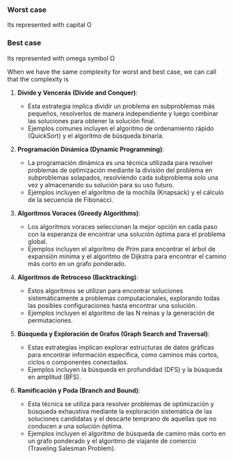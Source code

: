 ### Worst case
Its represented with capital O

### Best case
Its represented with omega symbol Ω

When we have the same complexity for worst and best case, we can call that the complexity is 

1. **Divide y Vencerás (Divide and Conquer)**:
    
    - Esta estrategia implica dividir un problema en subproblemas más pequeños, resolverlos de manera independiente y luego combinar las soluciones para obtener la solución final.
    - Ejemplos comunes incluyen el algoritmo de ordenamiento rápido (QuickSort) y el algoritmo de búsqueda binaria.
2. **Programación Dinámica (Dynamic Programming)**:
    
    - La programación dinámica es una técnica utilizada para resolver problemas de optimización mediante la división del problema en subproblemas solapados, resolviendo cada subproblema solo una vez y almacenando su solución para su uso futuro.
    - Ejemplos incluyen el algoritmo de la mochila (Knapsack) y el cálculo de la secuencia de Fibonacci.
3. **Algoritmos Voraces (Greedy Algorithms)**:
    
    - Los algoritmos voraces seleccionan la mejor opción en cada paso con la esperanza de encontrar una solución óptima para el problema global.
    - Ejemplos incluyen el algoritmo de Prim para encontrar el árbol de expansión mínima y el algoritmo de Dijkstra para encontrar el camino más corto en un grafo ponderado.
4. **Algoritmos de Retroceso (Backtracking)**:
    
    - Estos algoritmos se utilizan para encontrar soluciones sistemáticamente a problemas computacionales, explorando todas las posibles configuraciones hasta encontrar una solución.
    - Ejemplos incluyen el algoritmo de las N reinas y la generación de permutaciones.
5. **Búsqueda y Exploración de Grafos (Graph Search and Traversal)**:
    
    - Estas estrategias implican explorar estructuras de datos gráficas para encontrar información específica, como caminos más cortos, ciclos o componentes conectados.
    - Ejemplos incluyen la búsqueda en profundidad (DFS) y la búsqueda en amplitud (BFS).
6. **Ramificación y Poda (Branch and Bound)**:
    
    - Esta técnica se utiliza para resolver problemas de optimización y búsqueda exhaustiva mediante la exploración sistemática de las soluciones candidatas y el descarte temprano de aquellas que no conducen a una solución óptima.
    - Ejemplos incluyen el algoritmo de búsqueda de camino más corto en un grafo ponderado y el algoritmo de viajante de comercio (Traveling Salesman Problem).